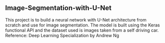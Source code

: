 ## Image-Segmentation-with-U-Net

This project is to build a neural network with U-Net architecture from scratch and use for image segmentation. The model is built using the Keras functional API and the dataset used is images taken from a self driving car.\
Reference: Deep Learning Specialization by Andrew Ng
